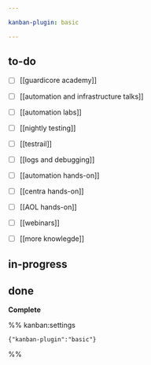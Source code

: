 ```yaml
---

kanban-plugin: basic

---
```


## to-do

- [ ] [[guardicore academy]]
- [ ] [[automation and infrastructure talks]]
- [ ] [[automation labs]]
- [ ] [[nightly testing]]
- [ ] [[testrail]]
- [ ] [[logs and debugging]]
- [ ] [[automation hands-on]]
- [ ] [[centra hands-on]]
- [ ] [[AOL hands-on]]
- [ ] [[webinars]]
- [ ] [[more knowlegde]]


## in-progress



## done

**Complete**




%% kanban:settings
```
{"kanban-plugin":"basic"}
```
%%